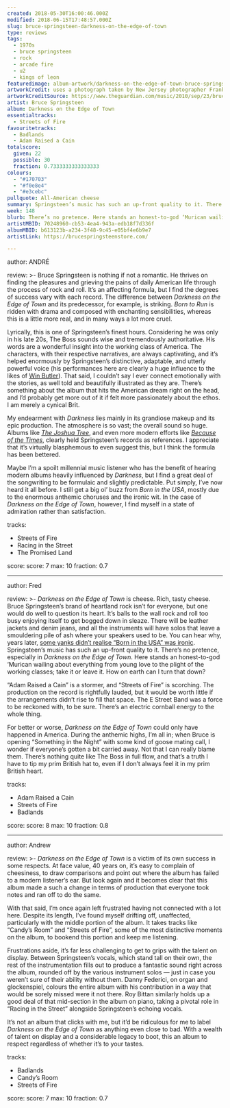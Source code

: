 ```yaml
---
created: 2018-05-30T16:00:46.000Z
modified: 2018-06-15T17:48:57.000Z
slug: bruce-springsteen-darkness-on-the-edge-of-town
type: reviews
tags:
  - 1970s
  - bruce springsteen
  - rock
  - arcade fire
  - u2
  - kings of leon
featuredimage: album-artwork/darkness-on-the-edge-of-town-bruce-springsteen.jpg
artworkCredit: uses a photograph taken by New Jersey photographer Frank Stefanko. Springsteen recalled, ‘He got the 13-year-old kid from next door to hold a light. He borrowed a camera. I don’t know if he even had a camera! But when I saw the picture I said, “That’s the guy in the songs.” I wanted the part of me that’s still that guy to be on the cover.’
artworkCreditSource: https://www.theguardian.com/music/2010/sep/23/bruce-springsteen-darkness-edge-town
artist: Bruce Springsteen
album: Darkness on the Edge of Town
essentialtracks:
  - Streets of Fire
favouritetracks:
  - Badlands
  - Adam Raised a Cain
totalscore:
  given: 22
  possible: 30
  fraction: 0.7333333333333333
colours:
  - "#170703"
  - "#f0e8e4"
  - "#e3cebc"
pullquote: All-American cheese
summary: Springsteen’s music has such an up-front quality to it. There’s no pretence, especially in Darkness on the Edge of Town. Here stands an honest-to-god ‘Murican wailing about everything from young love to the plight of the working classes; take it or leave it.
week: 148
blurb: There’s no pretence. Here stands an honest-to-god ‘Murican wailing about everything from young love to the plight of the working classes; take it or leave it.
artistMBID: 70248960-cb53-4ea4-943a-edb18f7d336f
albumMBID: b613123b-a234-3f48-9c45-e05bf4e6b9e7
artistLink: https://brucespringsteenstore.com/

---
```


author: ANDRÉ

review: >-
  Bruce Springsteen is nothing if not a romantic. He thrives on finding the pleasures and grieving the pains of daily American life through the process of rock and roll. It’s an affecting formula, but I find the degrees of success vary with each record. The difference between *Darkness on the Edge of Town* and its predecessor, for example, is striking. *Born to Run* is ridden with drama and composed with enchanting sensibilities, whereas this is a little more real, and in many ways a lot more cruel. 
  
  Lyrically, this is one of Springsteen’s finest hours. Considering he was only in his late 20s, The Boss sounds wise and tremendously authoritative. His words are a wonderful insight into the working class of America. The characters, with their respective narratives, are always captivating, and it’s helped enormously by Springsteen’s distinctive, adaptable, and utterly powerful voice (his performances here are clearly a huge influence to the likes of [Win Butler](/reviews/arcade-fire-funeral/)). That said, I couldn’t say I ever connect emotionally with the stories, as well told and beautifully illustrated as they are. There’s something about the album that hits the American dream right on the head, and I’d probably get more out of it if felt more passionately about the ethos. I am merely a cynical Brit.

  My endearment with *Darkness* lies mainly in its grandiose makeup and its epic production. The atmosphere is so vast; the overall sound so huge. Albums like [*The Joshua Tree*](/reviews/u2-the-joshua-tree/), and even more modern efforts like [*Because of the Times*](/reviews/kings-of-leon-because-of-the-times/), clearly held Springsteen’s records as references. I appreciate that it’s virtually blasphemous to even suggest this, but I think the formula has been bettered. 
  
  Maybe I’m a spoilt millennial music listener who has the benefit of hearing modern albums heavily influenced by *Darkness*, but I find a great deal of the songwriting to be formulaic and slightly predictable. Put simply, I’ve now heard it all before. I still get a big ol’ buzz from *Born in the USA*, mostly due to the enormous anthemic choruses and the ironic wit. In the case of *Darkness on the Edge of Town*, however, I find myself in a state of admiration rather than satisfaction.

tracks:
  - Streets of Fire
  - ­­Racing in the Street
  - ­­The Promised Land

score:
  score: 7
  max: 10
  fraction: 0.7

---
author: Fred

review: >-
  *Darkness on the Edge of Town* is cheese. Rich, tasty cheese. Bruce Springsteen’s brand of heartland rock isn’t for everyone, but one would do well to question its heart. It’s balls to the wall rock and roll too busy enjoying itself to get bogged down in sleaze. There will be leather jackets and denim jeans, and all the instruments will have solos that leave a smouldering pile of ash where your speakers used to be. You can hear why, years later, [some yanks didn’t realise “Born in the USA” was ironic](https://www.thedailybeast.com/are-politicians-too-dumb-to-understand-the-lyrics-to-born-in-the-usa). Springsteen’s music has such an up-front quality to it. There’s no pretence, especially in *Darkness on the Edge of Town*. Here stands an honest-to-god ‘Murican wailing about everything from young love to the plight of the working classes; take it or leave it. How on earth can I turn that down?

  “Adam Raised a Cain” is a stormer, and “Streets of Fire” is scorching. The production on the record is rightfully lauded, but it would be worth little if the arrangements didn’t rise to fill that space. The E Street Band was a force to be reckoned with, to be sure. There’s an electric cornball energy to the whole thing. 
  
  For better or worse, *Darkness on the Edge of Town* could only have happened in America. During the anthemic highs, I’m all in; when Bruce is opening “Something in the Night” with some kind of goose mating call, I wonder if everyone’s gotten a bit carried away. Not that I can really blame them. There’s nothing quite like The Boss in full flow, and that’s a truth I have to tip my prim British hat to, even if I don’t always feel it in my prim British heart.

tracks:
  - Adam Raised a Cain
  - ­­Streets of Fire
  - ­­Badlands

score:
  score: 8
  max: 10
  fraction: 0.8

---
author: Andrew

review: >-
  *Darkness on the Edge of Town* is a victim of its own success in some respects. At face value, 40 years on, it’s easy to complain of cheesiness, to draw comparisons and point out where the album has failed to a modern listener’s ear. But look again and it becomes clear that this album made a such a change in terms of production that everyone took notes and ran off to do the same. 
  
  With that said, I’m once again left frustrated having not connected with a lot here. Despite its length, I’ve found myself drifting off, unaffected, particularly with the middle portion of the album. It takes tracks like “Candy’s Room” and “Streets of Fire”, some of the most distinctive moments on the album, to bookend this portion and keep me listening. 
  
  Frustrations aside, it’s far less challenging to get to grips with the talent on display. Between Springsteen’s vocals, which stand tall on their own, the rest of the instrumentation fills out to produce a fantastic sound right across the album, rounded off by the various instrument solos — just in case you weren’t sure of their ability without them. Danny Federici, on organ and glockenspiel, colours the entire album with his contribution in a way that would be sorely missed were it not there. Roy Bittan similarly holds up a good deal of that mid-section in the album on piano, taking a pivotal role in “Racing in the Street” alongside Springsteen’s echoing vocals. 
  
  It’s not an album that clicks with me, but it’d be ridiculous for me to label *Darkness on the Edge of Town* as anything even close to bad. With a wealth of talent on display and a considerable legacy to boot, this an album to respect regardless of whether it’s to your tastes.

tracks:
  - Badlands
  - ­­Candy’s Room
  - ­­Streets of Fire
  
score:
  score: 7
  max: 10
  fraction: 0.7
